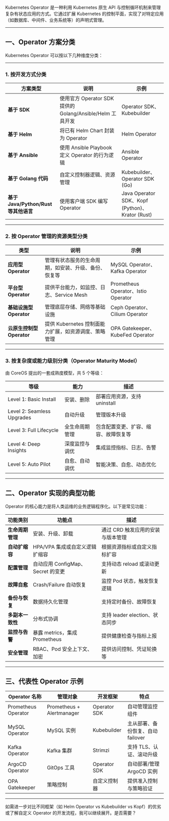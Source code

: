 Kubernetes Operator 是一种利用 Kubernetes 原生 API 与控制循环机制来管理复杂有状态应用的方式。它通过扩展 Kubernetes 的控制平面，实现了对特定应用（如数据库、中间件、业务系统等）的声明式管理。

---

## 一、Operator 方案分类

Kubernetes Operator 可以按以下几种维度分类：

---

### 1. **按开发方式分类**

| 方案类型                          | 说明                                             | 示例                                            |
| ----------------------------- | ---------------------------------------------- | --------------------------------------------- |
| **基于 SDK**                    | 使用官方 Operator SDK 提供的 Golang/Ansible/Helm 工具开发 | Operator SDK、Kubebuilder                      |
| **基于 Helm**                   | 将已有 Helm Chart 封装为 Operator                    | Helm Operator                                 |
| **基于 Ansible**                | 使用 Ansible Playbook 定义 Operator 的行为逻辑          | Ansible Operator                              |
| **基于 Golang 代码**              | 自定义控制器逻辑、资源管理                                  | Kubebuilder、Operator SDK (Go)                 |
| **基于 Java/Python/Rust 等其他语言** | 使用客户端 SDK 编写 Operator                          | Java Operator SDK、Kopf (Python)、Krator (Rust) |

---

### 2. **按 Operator 管理的资源类型分类**

| 类型                  | 说明                               | 示例                                 |
| ------------------- | -------------------------------- | ---------------------------------- |
| **应用型 Operator**    | 管理有状态服务的生命周期，如安装、升级、备份、恢复等       | MySQL Operator、Kafka Operator      |
| **平台型 Operator**    | 提供平台能力，如监控、日志、Service Mesh       | Prometheus Operator、Istio Operator |
| **基础设施型 Operator**  | 管理底层存储、网络等基础设施                   | Ceph Operator、Cilium Operator      |
| **云原生控制型 Operator** | 提供 Kubernetes 控制面能力扩展，如资源调度、策略管理 | OPA Gatekeeper、KubeFed Operator    |

---

### 3. **按复杂度或能力级别分类（Operator Maturity Model）**

由 CoreOS 提出的一套成熟度模型，共 5 个等级：

| 等级                         | 能力      | 描述                  |
| -------------------------- | ------- | ------------------- |
| Level 1: Basic Install     | 安装、删除   | 部署应用资源，支持 uninstall |
| Level 2: Seamless Upgrades | 自动升级    | 管理版本升级              |
| Level 3: Full Lifecycle    | 全生命周期管理 | 包含配置变更、扩容、缩容、故障恢复等  |
| Level 4: Deep Insights     | 深度监控与调优 | 集成监控指标、日志、告警        |
| Level 5: Auto Pilot        | 自愈、自动调优 | 智能决策、自愈、动态优化        |

---

## 二、Operator 实现的典型功能

Operator 的核心能力是将人类运维的业务逻辑程序化。以下是常见功能：

| 功能类别       | 功能点                       | 描述                      |
| ---------- | ------------------------- | ----------------------- |
| **生命周期管理** | 安装、升级、卸载                  | 通过 CRD 触发应用的安装与版本管理     |
| **自动扩缩容**  | HPA/VPA 集成或自定义逻辑扩缩容       | 根据资源指标或自定义指标扩容          |
| **配置管理**   | 自动应用 ConfigMap、Secret 的变更 | 支持动态 reload 或滚动更新       |
| **故障自愈**   | Crash/Failure 自动恢复        | 监控 Pod 状态，触发恢复逻辑        |
| **备份与恢复**  | 数据持久化管理                   | 支持定时备份、故障恢复             |
| **多副本一致性** | 分布式协调                     | 支持 leader election、状态同步 |
| **监控与告警**  | 暴露 metrics，集成 Prometheus  | 提供健康检查与指标上报             |
| **安全管理**   | RBAC、Pod 安全上下文、加密         | 提供访问控制、凭证轮换等            |

---

## 三、代表性 Operator 示例

| Operator 名称         | 管理对象                      | 开发框架         | 特点                    |
| ------------------- | ------------------------- | ------------ | --------------------- |
| Prometheus Operator | Prometheus + Alertmanager | Operator SDK | 自动管理监控组件              |
| MySQL Operator      | MySQL 实例                  | Kubebuilder  | 主从部署、备份恢复、自动 failover |
| Kafka Operator      | Kafka 集群                  | Strimzi      | 支持 TLS、认证、滚动升级        |
| ArgoCD Operator     | GitOps 工具                 | Operator SDK | 自动部署/管理 ArgoCD 实例     |
| OPA Gatekeeper      | 策略控制                      | 自定义控制器       | 提供准入控制与策略验证           |

---

如需进一步对比不同框架（如 Helm Operator vs Kubebuilder vs Kopf）的优劣或了解自定义 Operator 的开发流程，我可以继续展开。是否需要？
